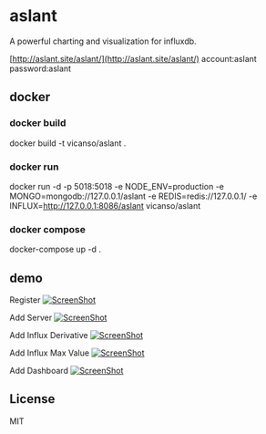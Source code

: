 # aslant

A powerful charting and visualization for influxdb.

[http://aslant.site/aslant/](http://aslant.site/aslant/) account:aslant password:aslant

## docker

### docker build

docker build -t vicanso/aslant .

### docker run

docker run -d -p 5018:5018 -e NODE_ENV=production -e MONGO=mongodb://127.0.0.1/aslant -e REDIS=redis://127.0.0.1/ -e INFLUX=http://127.0.0.1:8086/aslant vicanso/aslant

### docker compose

docker-compose up -d .

## demo

Register
[![ScreenShot](http://7xod89.com1.z0.glb.clouddn.com/register.png)](http://7xod89.com1.z0.glb.clouddn.com/register.mp4)

Add Server
[![ScreenShot](http://7xod89.com1.z0.glb.clouddn.com/add-server.png)](http://7xod89.com1.z0.glb.clouddn.com/add-server.mp4)

Add Influx Derivative
[![ScreenShot](http://7xod89.com1.z0.glb.clouddn.com/add-influx-derivative.png)](http://7xod89.com1.z0.glb.clouddn.com/add-influx-derivative.mp4)

Add Influx Max Value
[![ScreenShot](http://7xod89.com1.z0.glb.clouddn.com/add-influx-max-value.png)](http://7xod89.com1.z0.glb.clouddn.com/add-influx-max-value.mp4)

Add Dashboard
[![ScreenShot](http://7xod89.com1.z0.glb.clouddn.com/add-dashboard.png)](http://7xod89.com1.z0.glb.clouddn.com/add-dashboard.mp4)

## License

MIT
